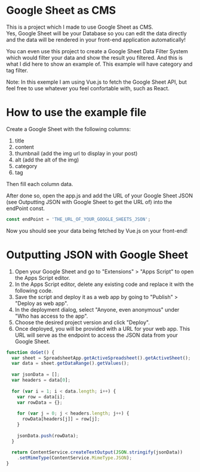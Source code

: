 # Google Sheet as CMS

This is a project which I made to use Google Sheet as CMS.      
Yes, Google Sheet will be your Database so you can edit the data directly and the data will be rendered in your front-end application automatically!
        
You can even use this project to create a Google Sheet Data Filter System which would filter your data and show the result you filtered. And this is what I did here to show an example of. This example will have category and tag filter.


Note: In this exemple I am using Vue.js to fetch the Google Sheet API, but feel free to use whatever you feel confortable with, such as React.   
    
# How to use the example file

Create a Google Sheet with the following columns:   
1. title
2. content
3. thumbnail (add the img url to display in your post)
4. alt (add the alt of the img)
5. category
6. tag
                
Then fill each column data.
    
 After done so, open the app.js and add the URL of your Google Sheet JSON (see Outputting JSON with Google Sheet to get the URL of) into the endPoint const.
 ```JavaScript
 const endPoint = 'THE_URL_OF_YOUR_GOOGLE_SHEETS_JSON';
  ```
    
Now you should see your data being fetched by Vue.js on your front-end!
    
# Outputting JSON with Google Sheet

1. Open your Google Sheet and go to "Extensions" > "Apps Script" to open the Apps Script editor.    
2. In the Apps Script editor, delete any existing code and replace it with the following code.    
3. Save the script and deploy it as a web app by going to "Publish" > "Deploy as web app".    
4. In the deployment dialog, select "Anyone, even anonymous" under "Who has access to the app".   
5. Choose the desired project version and click "Deploy".   
6. Once deployed, you will be provided with a URL for your web app. This URL will serve as the endpoint to access the JSON data from your Google Sheet.   

```JavaScript
function doGet() {
  var sheet = SpreadsheetApp.getActiveSpreadsheet().getActiveSheet();
  var data = sheet.getDataRange().getValues();
  
  var jsonData = [];
  var headers = data[0];
  
  for (var i = 1; i < data.length; i++) {
    var row = data[i];
    var rowData = {};
    
    for (var j = 0; j < headers.length; j++) {
      rowData[headers[j]] = row[j];
    }
    
    jsonData.push(rowData);
  }
  
  return ContentService.createTextOutput(JSON.stringify(jsonData))
    .setMimeType(ContentService.MimeType.JSON);
}
```
